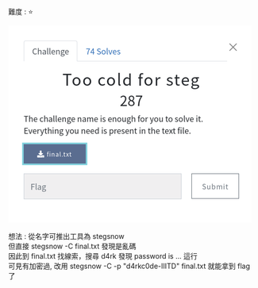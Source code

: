 難度 :  :star: 
  
![question](https://github.com/dreamisadream/CTF/blob/master/CTF_CONTEST/2019/HackconCTF/Stego/Too%20cold%20for%20steg/pic1.png)

想法 :
        從名字可推出工具為 stegsnow <br>
        但直接 stegsnow -C final.txt 發現是亂碼 <br>
        因此到 final.txt 找線索，搜尋 d4rk 發現 password is ... 這行 <br>
        可見有加密過, 改用 stegsnow -C -p "d4rkc0de-IIITD" final.txt 就能拿到 flag 了 <br>